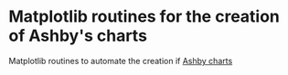 Matplotlib routines for the creation of Ashby's charts
=======================================================

Matplotlib routines to automate the creation if [Ashby charts](http://en.wikipedia.org/wiki/Material_selection)

